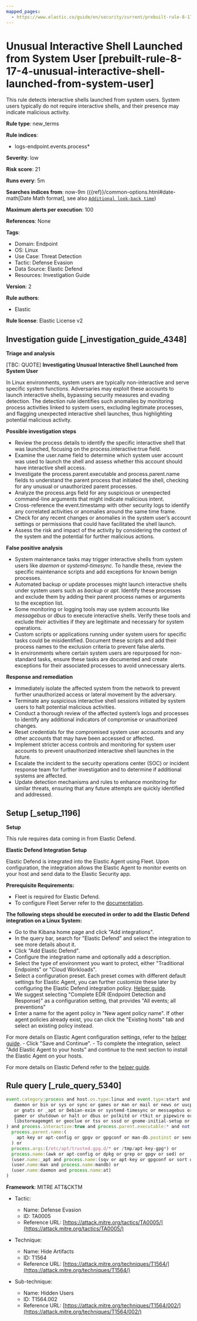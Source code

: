 ```yaml
---
mapped_pages:
  - https://www.elastic.co/guide/en/security/current/prebuilt-rule-8-17-4-unusual-interactive-shell-launched-from-system-user.html
---
```


# Unusual Interactive Shell Launched from System User [prebuilt-rule-8-17-4-unusual-interactive-shell-launched-from-system-user]

This rule detects interactive shells launched from system users. System users typically do not require interactive shells, and their presence may indicate malicious activity.

**Rule type**: new_terms

**Rule indices**:

* logs-endpoint.events.process*

**Severity**: low

**Risk score**: 21

**Runs every**: 5m

**Searches indices from**: now-9m ({{ref}}/common-options.html#date-math[Date Math format], see also [`Additional look-back time`](docs-content://solutions/security/detect-and-alert/create-detection-rule.md#rule-schedule))

**Maximum alerts per execution**: 100

**References**: None

**Tags**:

* Domain: Endpoint
* OS: Linux
* Use Case: Threat Detection
* Tactic: Defense Evasion
* Data Source: Elastic Defend
* Resources: Investigation Guide

**Version**: 2

**Rule authors**:

* Elastic

**Rule license**: Elastic License v2

## Investigation guide [_investigation_guide_4348]

**Triage and analysis**

[TBC: QUOTE]
**Investigating Unusual Interactive Shell Launched from System User**

In Linux environments, system users are typically non-interactive and serve specific system functions. Adversaries may exploit these accounts to launch interactive shells, bypassing security measures and evading detection. The detection rule identifies such anomalies by monitoring process activities linked to system users, excluding legitimate processes, and flagging unexpected interactive shell launches, thus highlighting potential malicious activity.

**Possible investigation steps**

* Review the process details to identify the specific interactive shell that was launched, focusing on the process.interactive:true field.
* Examine the user.name field to determine which system user account was used to launch the shell and assess whether this account should have interactive shell access.
* Investigate the process.parent.executable and process.parent.name fields to understand the parent process that initiated the shell, checking for any unusual or unauthorized parent processes.
* Analyze the process.args field for any suspicious or unexpected command-line arguments that might indicate malicious intent.
* Cross-reference the event.timestamp with other security logs to identify any correlated activities or anomalies around the same time frame.
* Check for any recent changes or anomalies in the system user’s account settings or permissions that could have facilitated the shell launch.
* Assess the risk and impact of the activity by considering the context of the system and the potential for further malicious actions.

**False positive analysis**

* System maintenance tasks may trigger interactive shells from system users like *daemon* or *systemd-timesync*. To handle these, review the specific maintenance scripts and add exceptions for known benign processes.
* Automated backup or update processes might launch interactive shells under system users such as *backup* or *apt*. Identify these processes and exclude them by adding their parent process names or arguments to the exception list.
* Some monitoring or logging tools may use system accounts like *messagebus* or *dbus* to execute interactive shells. Verify these tools and exclude their activities if they are legitimate and necessary for system operations.
* Custom scripts or applications running under system users for specific tasks could be misidentified. Document these scripts and add their process names to the exclusion criteria to prevent false alerts.
* In environments where certain system users are repurposed for non-standard tasks, ensure these tasks are documented and create exceptions for their associated processes to avoid unnecessary alerts.

**Response and remediation**

* Immediately isolate the affected system from the network to prevent further unauthorized access or lateral movement by the adversary.
* Terminate any suspicious interactive shell sessions initiated by system users to halt potential malicious activities.
* Conduct a thorough review of the affected system’s logs and processes to identify any additional indicators of compromise or unauthorized changes.
* Reset credentials for the compromised system user accounts and any other accounts that may have been accessed or affected.
* Implement stricter access controls and monitoring for system user accounts to prevent unauthorized interactive shell launches in the future.
* Escalate the incident to the security operations center (SOC) or incident response team for further investigation and to determine if additional systems are affected.
* Update detection mechanisms and rules to enhance monitoring for similar threats, ensuring that any future attempts are quickly identified and addressed.


## Setup [_setup_1196]

**Setup**

This rule requires data coming in from Elastic Defend.

**Elastic Defend Integration Setup**

Elastic Defend is integrated into the Elastic Agent using Fleet. Upon configuration, the integration allows the Elastic Agent to monitor events on your host and send data to the Elastic Security app.

**Prerequisite Requirements:**

* Fleet is required for Elastic Defend.
* To configure Fleet Server refer to the [documentation](docs-content://reference/ingestion-tools/fleet/fleet-server.md).

**The following steps should be executed in order to add the Elastic Defend integration on a Linux System:**

* Go to the Kibana home page and click "Add integrations".
* In the query bar, search for "Elastic Defend" and select the integration to see more details about it.
* Click "Add Elastic Defend".
* Configure the integration name and optionally add a description.
* Select the type of environment you want to protect, either "Traditional Endpoints" or "Cloud Workloads".
* Select a configuration preset. Each preset comes with different default settings for Elastic Agent, you can further customize these later by configuring the Elastic Defend integration policy. [Helper guide](docs-content://solutions/security/configure-elastic-defend/configure-an-integration-policy-for-elastic-defend.md).
* We suggest selecting "Complete EDR (Endpoint Detection and Response)" as a configuration setting, that provides "All events; all preventions"
* Enter a name for the agent policy in "New agent policy name". If other agent policies already exist, you can click the "Existing hosts" tab and select an existing policy instead.

For more details on Elastic Agent configuration settings, refer to the [helper guide](docs-content://reference/ingestion-tools/fleet/agent-policy.md). - Click "Save and Continue". - To complete the integration, select "Add Elastic Agent to your hosts" and continue to the next section to install the Elastic Agent on your hosts.

For more details on Elastic Defend refer to the [helper guide](docs-content://solutions/security/configure-elastic-defend/install-elastic-defend.md).


## Rule query [_rule_query_5340]

```js
event.category:process and host.os.type:linux and event.type:start and event.action:exec and user.name:(
   daemon or bin or sys or sync or games or man or mail or news or uucp or proxy or backup or list or irc
   or gnats or _apt or Debian-exim or systemd-timesync or messagebus or uuidd or _chrony or sshd or
   gamer or shutdown or halt or dbus or polkitd or rtkit or pipewire or tcpdump or clevis or
   libstoreagemgmt or geoclue or tss or sssd or gnome-initial-setup or pesign or dnsmasq or chrony
) and process.interactive:true and process.parent.executable:* and not (
  process.parent.name:(
    apt-key or apt-config or gpgv or gpgconf or man-db.postinst or sendmail or rpm or nullmailer-inject
  ) or
  process.args:(/etc/apt/trusted.gpg.d/* or /tmp/apt-key-gpg*) or
  process.name:(awk or apt-config or dpkg or grep or gpgv or sed) or
  (user.name:_apt and process.name:(sqv or apt-key or gpgconf or sort or mktemp or find or cmp or gpg-connect-agent)) or
  (user.name:man and process.name:mandb) or
  (user.name:daemon and process.name:at)
)
```

**Framework**: MITRE ATT&CKTM

* Tactic:

    * Name: Defense Evasion
    * ID: TA0005
    * Reference URL: [https://attack.mitre.org/tactics/TA0005/](https://attack.mitre.org/tactics/TA0005/)

* Technique:

    * Name: Hide Artifacts
    * ID: T1564
    * Reference URL: [https://attack.mitre.org/techniques/T1564/](https://attack.mitre.org/techniques/T1564/)

* Sub-technique:

    * Name: Hidden Users
    * ID: T1564.002
    * Reference URL: [https://attack.mitre.org/techniques/T1564/002/](https://attack.mitre.org/techniques/T1564/002/)



